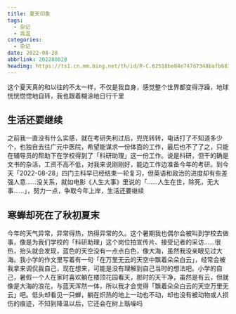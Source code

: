 ```yaml
---
title: 夏天印象
tags: 
  - 杂记
  - 高温
categories:
  - 杂记
date: 2022-08-28
abbrlink: 202208028
headimg: https://ts1.cn.mm.bing.net/th/id/R-C.62510be04e747d7348bafb6832c61c84?rik=bG7CzwmfLoGNRg&riu=http%3a%2f%2fimg.zcool.cn%2fcommunity%2f01798959ae0d87a801211d2577bffe.jpg%401280w_1l_2o_100sh.jpg&ehk=UP37vdR%2fn945%2bRPCki%2f%2fBN3BQXVUgf2qMBENFlvZmsk%3d&risl=&pid=ImgRaw&r=0
---
```


这个夏天真的和以往的不太一样，不仅是我自身，感觉整个世界都变得浮躁，地球恍恍惚惚地自转，我也跟着糊涂地日行千里

<!--more-->

## 生活还要继续

之前我一直没有什么实感，就在考研失利过后，兜兜转转，电话打了不知道多少个，也独自去往广元中医院，希望能谋求一份体面的工作，最后也不了了之，只能在辅导员的帮助下在学校得到了「科研助理」这一份工作。说是科研，但干的确是文书的杂活，工资不高不低，对我来说刚刚好，能边工作边准备今年的考研。到今天「2022-08-28」四门主科早已经结束一轮复习，但英语和政治的进度却有些差强人意……没关系，就如电影《人生大事》里说的「……人生在世，除死，无大事……」，努力一点，争取今年上岸，生活还要继续

## 寒蝉却死在了秋初夏末

今年的天气异常，异常得热，热得异常的久。这个暑期我也偶尔会被叫到学校去做事，像是为我们学校的「科研助理」这个岗位拍宣传片、接受记者的采访……很热，抬头就会发现，蓝色的天空没有一点点白色，像大海，虽然我没亲眼见过大海。我小学的作文里写着有一句「在万里无云的天空中飘着朵朵白云」，经常会被我拿来调侃我自己，现在想来，可能是没有理解到自己当时的想法吧。小学的自己，暑假一个人在家时喜欢躺在楼顶花园看天，那时的天干净，虽然是有云，但就像是大海的浪花，与蓝天浑然一体，所以我才会觉得「飘着朵朵白云的天空万里无云」吧。低头却看见一只蝉，躺在炽热的地上一动也不动，却也没有被动物或人损伤的痕迹，不知到降温以后，它还会在树上聒噪吗


